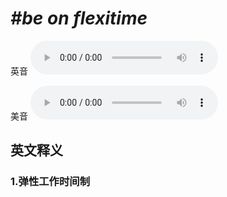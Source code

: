 # ***\#be on flexitime*** 
英音
<audio src="./media/be on flexitime1_AAC.aac" controls="controls"></audio>

美音
<audio src="./media/be on flexitime2_AAC.aac" controls="controls"></audio>



  

英文释义
---
### 1.**弹性工作时间制**  


